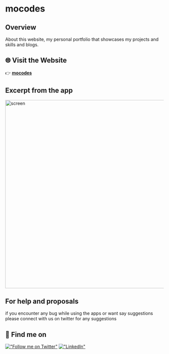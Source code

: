 # mocodes

## Overview

About this website, my personal portfolio that showcases my projects and skills and blogs.

## 🌐 Visit the Website  
👉 <a href="https://mocodes.blog/live-projects" target="_blank" rel="noopener noreferrer">**mocodes**</a>  

## Excerpt from the app

<p >
  <img width="600" alt="screen" src="https://github.com/user-attachments/assets/affd9d4c-f61e-492f-92d0-e61e92e37e5f" />
</p>

## For help and proposals

if you encounter any bug while using the apps or want say suggestions please connect with us on twitter for any suggestions

## 🔗 Find me on
[!["Follow me on Twitter"](https://img.shields.io/twitter/follow/pr_Mais?label=Follow%20me)](https://twitter.com/Md7oHe)
[!["LinkedIn"](https://img.shields.io/badge/LinkedIn-blue?style=flat&logo=linkedin&labelColor=blue)](https://www.linkedin.com/in/mohammed-alheraki-6bb97b247/)



